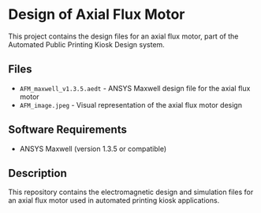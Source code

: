 # Design of Axial Flux Motor

This project contains the design files for an axial flux motor, part of the Automated Public Printing Kiosk Design system.

## Files

- `AFM_maxwell_v1.3.5.aedt` - ANSYS Maxwell design file for the axial flux motor
- `AFM_image.jpeg` - Visual representation of the axial flux motor design

## Software Requirements

- ANSYS Maxwell (version 1.3.5 or compatible)

## Description

This repository contains the electromagnetic design and simulation files for an axial flux motor used in automated printing kiosk applications.
